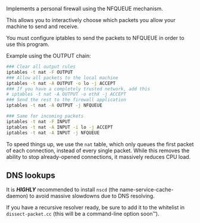 Implements a personal firewall using the NFQUEUE mechanism.

This allows you to interactively choose which packets
you allow your machine to send and receive.

You must configure iptables to send the packets to NFQUEUE
in order to use this program.

Example using the OUTPUT chain:

```bash
### Clear all output rules
iptables -t nat -F OUTPUT
### Allow all packets to the local machine
iptables -t nat -A OUTPUT -o lo -j ACCEPT
### If you have a completely trusted network, add this
# iptables -t nat -A OUTPUT -o ethX -j ACCEPT
### Send the rest to the firewall application
iptables -t nat -A OUTPUT -j NFQUEUE

### Same for incoming packets
iptables -t nat -F INPUT
iptables -t nat -A INPUT -i lo -j ACCEPT
iptables -t nat -A INPUT -j NFQUEUE
```

To speed things up, we use the `nat` table, which only queues
the first packet of each connection, instead of every single packet.
While this removes the ability to stop already-opened connections,
it massively reduces CPU load.

## DNS lookups

It is ***HIGHLY*** recommended to install `nscd` (the
name-service-cache-daemon) to avoid massive slowdowns due to DNS
resolving.

If you have a recursive resolver ready, be sure to add it to the
whitelist in `dissect-packet.cc` (this will be a command-line option
soon™).
